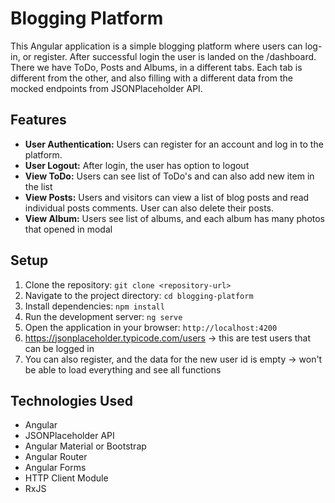# Blogging Platform

This Angular application is a simple blogging platform where users can log-in, or register. 
After successful login the user is landed on the /dashboard. 
There we have ToDo, Posts and Albums, in a different tabs. Each tab is different from the other, and also filling with a different data from the mocked endpoints from JSONPlaceholder API. 




## Features
- **User Authentication:** Users can register for an account and log in to the platform.
- **User Logout:** After login, the user has option to logout 
- **View ToDo:** Users can see list of ToDo's and can also add new item in the list
- **View Posts:** Users and visitors can view a list of blog posts and read individual posts comments. User can also delete their posts.
- **View Album:** Users see list of albums, and each album has many photos that opened in modal 

## Setup
1. Clone the repository: `git clone <repository-url>`
2. Navigate to the project directory: `cd blogging-platform`
3. Install dependencies: `npm install`
4. Run the development server: `ng serve`
5. Open the application in your browser: `http://localhost:4200`
6. https://jsonplaceholder.typicode.com/users -> this are test users that can be logged in
7. You can also register, and the data for the new user id is empty -> won't be able to load everything and see all functions

## Technologies Used
- Angular
- JSONPlaceholder API
- Angular Material or Bootstrap
- Angular Router
- Angular Forms
- HTTP Client Module
- RxJS
